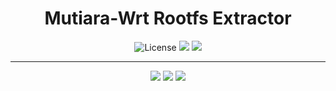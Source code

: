 <div align="center">
  <h1>Mutiara-Wrt Rootfs Extractor</h1>
</div>

<div align="center">
  <img alt="License" src="https://img.shields.io/github/license/Maizil41/Rootfs?style=for-the-badge&logo=github">
  <a target="_blank" href="https://github.com/Maizil41/Rootfs/releases"><img src="https://img.shields.io/github/release/Maizil41/Rootfs?style=for-the-badge&logo=Openwrt"></a>
  <a target="_blank" href="https://github.com/Maizil41/Rootfs/releases"><img src="https://img.shields.io/github/downloads/Maizil41/Rootfs/total?style=for-the-badge&logo=Openwrt"></a>
</div>
<hr/>
<p align="center">
<a href="https://t.me/mutiarawrt"><img src="https://img.shields.io/badge/Telegram--Channel-2CA5E0?style=for-the-badge&logo=telegram&logoColor=white"></a>
<a href="https://www.youtube.com/@mutiara-wrt"><img src="https://img.shields.io/badge/Youtube--Channel-e02c2c?style=for-the-badge&logo=youtube&logoColor=white"></a>
<a href="https://t.me/mutiara_wrt"><img src="https://img.shields.io/badge/Telegram--Groups-2CA5E0?style=for-the-badge&logo=telegram&logoColor=white"></a>
</p>
